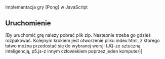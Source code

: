 #
Implementacja gry [Pong] w JavaScript

## Uruchomienie
[By uruchomić grę należy pobrać plik zip. Nastepnie trzeba go gdzieś rozpakować. Kolejnym krokiem jest otworzenie pliku index.html, z którego łatwo można przedostać się do wybranej wersji (JQ-ze sztuczną inteligencją, p5.js-z innym człowiekiem poprzez jeden komputer)]
